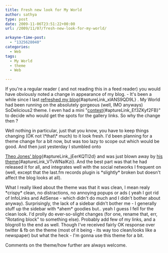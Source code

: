 ```yaml
---
title: Fresh new look for My World
author: sathya
type: post
date: 2009-11-06T23:51:22+00:00
url: /2009/11/07/fresh-new-look-for-my-world/

arkayne-time-post:
  - "1325628040"
categories:
  - Web
tags:
  - My World
  - theme
  - Web

---
```

If you're a regular reader ( and not reading this in a feed reader) you would have obviously noted a change in appearance of my blog. - It's been a while since I last [refreshed my blog][1]{#aptureLink_xlANS9QD9L} . My World had been running on the absolutely gorgeous (well, IMO anyways) SoDelicious2 theme. I even had a mini "[contest][2]{#aptureLink_Ef3ZKyf2FB}" to decide who would get the spots for the gallery links. So why the change then ?

<!--more-->Well nothing in particular, just that you know, you have to keep things changing (OK not \*that\* much) to it look fresh. I'd been planning for a theme change for a bit now, but was too lazy to scope out which would be good. And then just yesterday I stumbled onto 

[Theo Jones' blog][3]{#aptureLink_jEerKQTI2d} and was just blown away by [his theme][4]{#aptureLink_VTvWNalKzi}. And the best part was that he had released it for all, and integrates well with the social networks I frequent on (well, except that the last.fm records plugin is \*slightly\* broken but doesn't affect the blog looks at all).

What I really liked about the theme was that it was clean, I mean realy \*crispy\* clean, no distractions, no annoying popups or ads ( yeah I got rid of InfoLinks and AdSense - which didn't do much and I didn't bother about anyway). Surprisingly, the lack of a sidebar didn't bother me - I generally stuff up the sidebar with \*ahem\* goodies but.. yeah I guess I fell for the clean look. I'd prolly do ever-so-slight changes (for one, rename that, err, "Rotating block" to something else). Probably add few of my links, and a blogroll to the end as well. Though I've received fairly OK response over twitter & fb on the theme (most of it being - its way too clean/looks like a newspaper) but what the heck - I'm gonna use this theme for a bit.

Comments on the theme/how further are always welcome.

 [1]: ../2008/07/01/my-world-gets-spiffier/
 [2]: ../2008/07/15/the-my-world-comment-and-win-contestwell-sorta/
 [3]: https://theojones.net/
 [4]: https://theojones.net/tj-clean-wordpress-theme/
